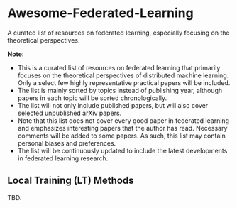# Awesome-Federated-Learning
A curated list of resources on federated learning, especially focusing on the theoretical perspectives. 

**Note:**          
- This is a curated list of resources on federated learning that primarily focuses on the theoretical perspectives of distributed machine learning. Only a select few highly representative practical papers will be included.
- The list is mainly sorted by topics instead of publishing year, although papers in each topic will be sorted chronologically.
- The list will not only include published papers, but will also cover selected unpublished arXiv papers.
- Note that this list does not cover every good paper in federated learning and emphasizes interesting papers that the author has read. Necessary comments will be added to some papers. As such, this list may contain personal biases and preferences.
- The list will be continuously updated to include the latest developments in federated learning research.

## Local Training (LT) Methods
TBD.
